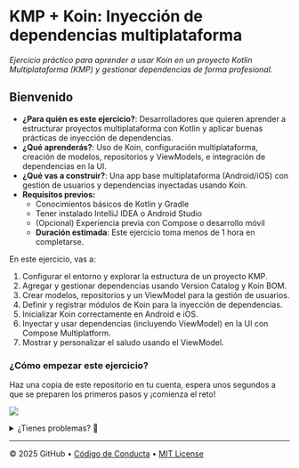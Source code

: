 # KMP + Koin: Inyección de dependencias multiplataforma

_Ejercicio práctico para aprender a usar Koin en un proyecto Kotlin Multiplataforma (KMP) y gestionar dependencias de forma profesional._

## Bienvenido

- **¿Para quién es este ejercicio?**: Desarrolladores que quieren aprender a estructurar proyectos multiplataforma con Kotlin y aplicar buenas prácticas de inyección de dependencias.
- **¿Qué aprenderás?**: Uso de Koin, configuración multiplataforma, creación de modelos, repositorios y ViewModels, e integración de dependencias en la UI.
- **¿Qué vas a construir?**: Una app base multiplataforma (Android/iOS) con gestión de usuarios y dependencias inyectadas usando Koin.
- **Requisitos previos:**
  - Conocimientos básicos de Kotlin y Gradle
  - Tener instalado IntelliJ IDEA o Android Studio
  - (Opcional) Experiencia previa con Compose o desarrollo móvil
  - **Duración estimada**: Este ejercicio toma menos de 1 hora en completarse.

En este ejercicio, vas a:

1. Configurar el entorno y explorar la estructura de un proyecto KMP.
2. Agregar y gestionar dependencias usando Version Catalog y Koin BOM.
3. Crear modelos, repositorios y un ViewModel para la gestión de usuarios.
4. Definir y registrar módulos de Koin para la inyección de dependencias.
5. Inicializar Koin correctamente en Android e iOS.
6. Inyectar y usar dependencias (incluyendo ViewModel) en la UI con Compose Multiplatform.
7. Mostrar y personalizar el saludo usando el ViewModel.

### ¿Cómo empezar este ejercicio?

Haz una copia de este repositorio en tu cuenta, espera unos segundos a que se preparen los primeros pasos y ¡comienza el reto!

[![](https://img.shields.io/badge/Copiar%20Ejercicio-%E2%86%92-1f883d?style=for-the-badge&logo=github&labelColor=197935)](https://github.com/new?template_owner=kevinah95&template_name=prototype-exercise-template-v2&owner=%40me&name=prototype-exercise-template-v2&description=Ejercicio:+KMP+y+Koin&visibility=public)

<details>
<summary>¿Tienes problemas? 🤷</summary><br/>

Al copiar el ejercicio, te recomendamos:

- Para owner, elige tu cuenta personal o una organización.
- Recomendamos crear el repositorio como público para evitar límites de minutos de Actions.
- Si el ejercicio no está listo en 20 segundos, revisa la pestaña [Actions](../../actions).
- Verifica si hay un job corriendo. A veces puede tardar un poco más.
- Si ves un job fallido, por favor abre un issue. ¡Así mejoras el ejercicio! 🐛

</details>

---

&copy; 2025 GitHub &bull; [Código de Conducta](https://www.contributor-covenant.org/version/2/1/code_of_conduct/code_of_conduct.md) &bull; [MIT License](https://gh.io/mit)
